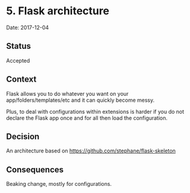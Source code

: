 # 5. Flask architecture

Date: 2017-12-04

## Status

Accepted

## Context

Flask allows you to do whatever you want on your app/folders/templates/etc
and it can quickly become messy.

Plus, to deal with configurations within extensions is harder if you do not
declare the Flask app once and for all then load the configuration.

## Decision

An architecture based on https://github.com/stephane/flask-skeleton

## Consequences

Beaking change, mostly for configurations.
